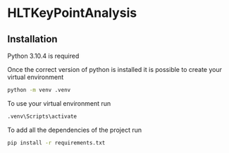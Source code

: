 # HLTKeyPointAnalysis

## Installation

Python 3.10.4 is required

Once the correct version of python is installed it is possible to create your virtual environment

```bash
python -m venv .venv
```

To use your virtual environment run

```bash
.venv\Scripts\activate
```

To add all the dependencies of the project run

```bash
pip install -r requirements.txt
```

